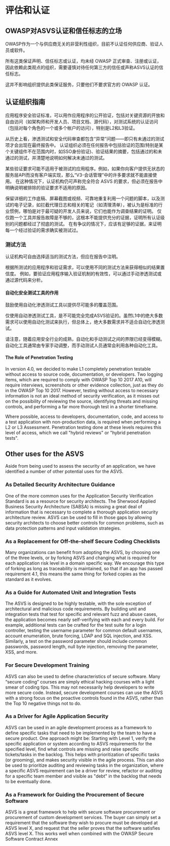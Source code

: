 # 评估和认证

## OWASP对ASVS认证和信任标志的立场

OWASP作为一个与供应商无关的非营利性组织，目前不认证任何供应商、验证人员或软件。

所有这类保证声明、信任标志或认证，均未经 OWASP 正式审查、注册或认证，因此依赖此类观点的组织，需要谨慎对待任何第三方的信任或声称ASVS认证的信任标志。

这并不影响组织提供此类保证服务，只要他们不要求官方的 OWASP 认证。

## 认证组织指南

应用程序安全验证标准，可以用作应用程序的公开验证，包括对关键资源的开放和自由访问（如架构师和开发人员、项目文档、源代码），对测试系统的认证访问（包括对每个角色的一个或多个帐户的访问），特别是L2和L3验证。

从历史上看，渗透测试和安全代码审查都包含“异常”问题——即只有未通过的测试项才会出现在最终报告中。 认证组织必须在任何报告中包括验证的范围(特别是某个关键组件不在范围内时，如SSO身份验证)、验证结果的摘要，包括通过的和未通过的测试，并清楚地说明如何解决未通过的测试。

某些验证要求可能不适用于被测试的应用程序。例如，如果你向客户提供无状态的服务层API而没有客户端实现，那么“V3-会话管理”中的许多要求就不能直接使用。 在这种情况下，认证机构仍可声称完全符合 ASVS 的要求，但必须在报告中明确说明被排除的验证要求不适用的原因。

保留详细的工作底稿、屏幕截图或视频、可靠地重复利用一个问题的脚本，以及测试的电子记录，如拦截代理日志和相关的笔记（如清理清单），被认为是标准的行业惯例，哪怕是对于最可疑的开发人员来说，它们也能作为调查结果的证明。 仅仅跑一个工具并报告故障是不够的，这根本不能提供充分的证据，证明所有认证级别的问题都经过了彻底的测试。 在有争议的情况下，应该有足够的证据，来证明每一个经过验证的需求确实被测试过。

### 测试方法

认证机构可自由选择适当的测试方法，但应在报告中注明。

根据所测试的应用程序和验证需求，可以使用不同的测试方法来获得相似的结果置信度。 例如，要验证应用程序输入验证机制的有效性，可以通过手动渗透测试或通过源代码来分析。

#### 自动化安全测试工具的作用

鼓励使用自动化渗透测试工具以提供尽可能多的覆盖范围。

仅使用自动渗透测试工具，是不可能完全完成ASVS验证的。虽然L1中的绝大多数需求可以使用自动化测试来执行，但总体上，绝大多数需求并不适合自动化渗透测试。

请注意，随着应用安全行业的成熟，自动化和手动测试之间的界限已经变得模糊。 自动化工具通常由专家手动调整，而手动测试人员通常会利用各种自动化工具。

#### The Role of Penetration Testing

In version 4.0, we decided to make L1 completely penetration testable without access to source code, documentation, or developers. Two logging items, which are required to comply with OWASP Top 10 2017 A10, will require interviews, screenshots or other evidence collection, just as they do in the OWASP Top 10 2017. However, testing without access to necessary information is not an ideal method of security verification, as it misses out on the possibility of reviewing the source, identifying threats and missing controls, and performing a far more thorough test in a shorter timeframe. 

Where possible, access to developers, documentation, code, and access to a test application with non-production data, is required when performing a L2 or L3 Assessment. Penetration testing done at these levels requires this level of access, which we call "hybrid reviews" or "hybrid penetration tests". 

## Other uses for the ASVS

Aside from being used to assess the security of an application, we have identified a number of other potential uses for the ASVS.

### As Detailed Security Architecture Guidance

One of the more common uses for the Application Security Verification Standard is as a resource for security architects. The Sherwood Applied Business Security Architecture (SABSA) is missing a great deal of information that is necessary to complete a thorough application security architecture review. ASVS can be used to fill in those gaps by allowing security architects to choose better controls for common problems, such as data protection patterns and input validation strategies.

### As a Replacement for Off-the-shelf Secure Coding Checklists

Many organizations can benefit from adopting the ASVS, by choosing one of the three levels, or by forking ASVS and changing what is required for each application risk level in a domain specific way. We encourage this type of forking as long as traceability is maintained, so that if an app has passed requirement 4.1, this means the same thing for forked copies as the standard as it evolves.

### As a Guide for Automated Unit and Integration Tests

The ASVS is designed to be highly testable, with the sole exception of architectural and malicious code requirements. By building unit and integration tests that test for specific and relevant fuzz and abuse cases, the application becomes nearly self-verifying with each and every build. For example, additional tests can be crafted for the test suite for a login controller, testing the username parameter for common default usernames, account enumeration, brute forcing, LDAP and SQL injection, and XSS. Similarly, a test on the password parameter should include common passwords, password length, null byte injection, removing the parameter, XSS, and more.

### For Secure Development Training

ASVS can also be used to define characteristics of secure software. Many “secure coding” courses are simply ethical hacking courses with a light smear of coding tips. This may not necessarily help developers to write more secure code. Instead, secure development courses can use the ASVS with a strong focus on the proactive controls found in the ASVS, rather than the Top 10 negative things not to do.

### As a Driver for Agile Application Security

ASVS can be used in an agile development process as a framework to define specific tasks that need to be implemented by the team to have a secure product. One approach might be: Starting with Level 1, verify the specific application or system according to ASVS requirements for the specified level, find what controls are missing and raise specific tickets/tasks in the backlog. This helps with prioritization of specific tasks (or grooming), and makes security visible in the agile process. This can also be used to prioritize auditing and reviewing tasks in the organization, where a specific ASVS requirement can be a driver for review, refactor or auditing for a specific team member and visible as "debt" in the backlog that needs to be eventually done.

### As a Framework for Guiding the Procurement of Secure Software

ASVS is a great framework to help with secure software procurement or procurement of custom development services. The buyer can simply set a requirement that the software they wish to procure must be developed at ASVS level X, and request that the seller proves that the software satisfies ASVS level X. This works well when combined with the OWASP Secure Software Contract Annex
